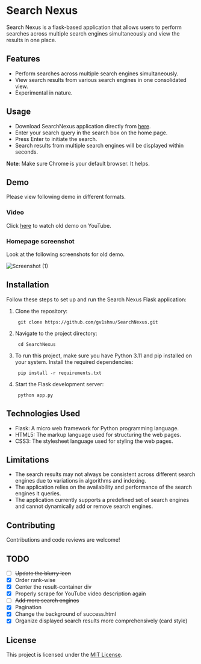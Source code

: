# Search Nexus

Search Nexus is a flask-based application that allows users to perform searches across multiple search engines simultaneously and view the results in one place.

## Features

- Perform searches across multiple search engines simultaneously.
- View search results from various search engines in one consolidated view.
- Experimental in nature.

## Usage

- Download SearchNexus application directly from [here](https://drive.google.com/file/d/1fmbicfMMcl1JeaqiIOYOltmZAEz-CWah/view?usp=sharing).
- Enter your search query in the search box on the home page.
- Press Enter to initiate the search.
- Search results from multiple search engines will be displayed within seconds.

**Note**: Make sure Chrome is your default browser. It helps. 

## Demo

Please view following demo in different formats.


### Video
  Click [here](https://youtu.be/yyqwyAamiaQ) to watch old demo on YouTube.

### Homepage screenshot

  Look at the following screenshots for old demo.


![Screenshot (1)](https://github.com/gv1shnu/SearchNexus/assets/121789146/98b0fee5-2b3f-4e04-b81f-2b9d08c4e101)

## Installation

Follow these steps to set up and run the Search Nexus Flask application:

1. Clone the repository:
	
   		git clone https://github.com/gv1shnu/SearchNexus.git


2. Navigate to the project directory:
	
   		cd SearchNexus


3. To run this project, make sure you have Python 3.11 and pip installed on your system. Install the required dependencies:
	
		pip install -r requirements.txt


4. Start the Flask development server:

		python app.py

## Technologies Used

- Flask: A micro web framework for Python programming language.
- HTML5: The markup language used for structuring the web pages.
- CSS3: The stylesheet language used for styling the web pages.

## Limitations

- The search results may not always be consistent across different search engines due to variations in algorithms and indexing.
- The application relies on the availability and performance of the search engines it queries.
- The application currently supports a predefined set of search engines and cannot dynamically add or remove search engines.

## Contributing

Contributions and code reviews are welcome! 

TODO
----
- [ ] <s>Update the blurry icon</s>
- [x] Order rank-wise
- [x] Center the result-container div
- [x] Properly scrape for YouTube video description again
- [ ] <s>Add more search engines</s>
- [x] Pagination
- [x] Change the background of success.html
- [x] Organize displayed search results more comprehensively (card style)

## License

This project is licensed under the [MIT License](LICENSE).
